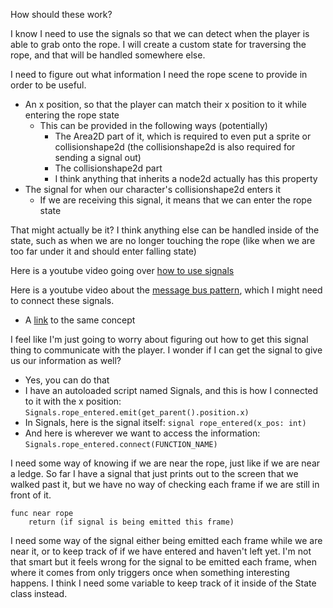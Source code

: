 How should these work?

I know I need to use the signals so that we can detect when the player is able to grab onto the rope. I will create a custom state for traversing the rope, and that will be handled somewhere else.

I need to figure out what information I need the rope scene to provide in order to be useful.
- An x position, so that the player can match their x position to it while entering the rope state
	- This can be provided in the following ways (potentially)
		- The Area2D part of it, which is required to even put a sprite or collisionshape2d (the collisionshape2d is also required for sending a signal out)
		- The collisionshape2d part
		- I think anything that inherits a node2d actually has this property
- The signal for when our character's collisionshape2d enters it
	- If we are receiving this signal, it means that we can enter the rope state

That might actually be it? I think anything else can be handled inside of the state, such as when we are no longer touching the rope (like when we are too far under it and should enter falling state)

Here is a youtube video going over [how to use signals](https://www.youtube.com/watch?v=hWIiYhfP-PE)

Here is a youtube video about the [message bus pattern](https://www.youtube.com/watch?v=vbw1ncvSUYg), which I might need to connect these signals.
- A [link](https://www.gdquest.com/tutorial/godot/design-patterns/event-bus-singleton/) to the same concept

I feel like I'm just going to worry about figuring out how to get this signal thing to communicate with the player. I wonder if I can get the signal to give us our information as well?
- Yes, you can do that
- I have an autoloaded script named Signals, and this is how I connected to it with the x position: `Signals.rope_entered.emit(get_parent().position.x)`
- In Signals, here is the signal itself: `signal rope_entered(x_pos: int)`
- And here is wherever we want to access the information: `Signals.rope_entered.connect(FUNCTION_NAME)`

I need some way of knowing if we are near the rope, just like if we are near a ledge. So far I have a signal that just prints out to the screen that we walked past it, but we have no way of checking each frame if we are still in front of it.

```
func near rope
	return (if signal is being emitted this frame)
```

I need some way of the signal either being emitted each frame while we are near it, or to keep track of if we have entered and haven't left yet. I'm not that smart but it feels wrong for the signal to be emitted each frame, when where it comes from only triggers once when something interesting happens. I think I need some variable to keep track of it inside of the State class instead.
